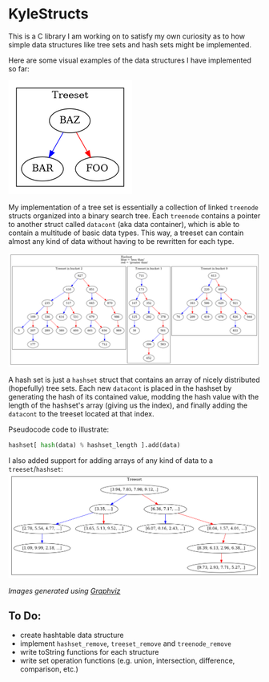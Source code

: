 # KyleStructs
This is a C library I am working on to satisfy my own curiosity as to how simple data structures like tree sets and hash sets might be implemented.

Here are some visual examples of the data structures I have implemented so far:

![Treeset](/samples/treeset.png)

My implementation of a tree set is essentially a collection of linked `treenode` structs organized into a binary search tree. Each `treenode` contains a pointer to another struct called `datacont` (aka data container), which is able to contain a multitude of basic data types. This way, a treeset can contain almost any kind of data without having to be rewritten for each type.

![Hashset](/samples/hashset.png)

A hash set is just a `hashset` struct that contains an array of nicely distributed (hopefully) tree sets. Each new `datacont` is placed in the hashset by generating the hash of its contained value, modding the hash value with the length of the hashset's array (giving us the index), and finally adding the `datacont` to the treeset located at that index.

Pseudocode code to illustrate:

```python
hashset[ hash(data) % hashset_length ].add(data)
```

I also added support for adding arrays of any kind of data to a `treeset`/`hashset`:
![Treeset List](/samples/treeset_list.png)

_Images generated using [Graphviz](https://www.graphviz.org/)_

## To Do:
- create hashtable data structure
- implement `hashset_remove`, `treeset_remove` and `treenode_remove`
- write toString functions for each structure
- write set operation functions (e.g. union, intersection, difference, comparison, etc.)
